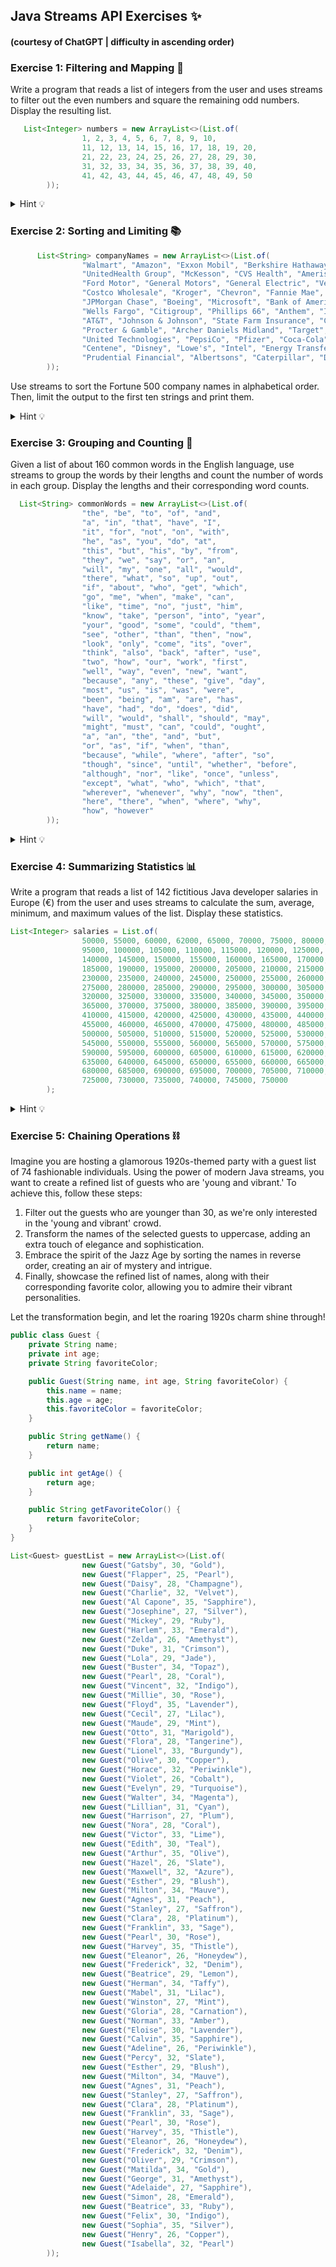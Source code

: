 ## Java Streams API Exercises ✨
#### (courtesy of ChatGPT | difficulty in ascending order)

### Exercise 1: Filtering and Mapping 🎯

Write a program that reads a list of integers from the user and uses streams to filter out the even numbers and square the remaining odd numbers. Display the resulting list.

```java
   List<Integer> numbers = new ArrayList<>(List.of(
                1, 2, 3, 4, 5, 6, 7, 8, 9, 10,
                11, 12, 13, 14, 15, 16, 17, 18, 19, 20,
                21, 22, 23, 24, 25, 26, 27, 28, 29, 30,
                31, 32, 33, 34, 35, 36, 37, 38, 39, 40,
                41, 42, 43, 44, 45, 46, 47, 48, 49, 50
        ));
```
<details>
  <summary>Hint 💡</summary>
You need to filter(), map() and then collect().
</details>

### Exercise 2: Sorting and Limiting 📚

```java
      List<String> companyNames = new ArrayList<>(List.of(
                "Walmart", "Amazon", "Exxon Mobil", "Berkshire Hathaway", "Apple",
                "UnitedHealth Group", "McKesson", "CVS Health", "AmerisourceBergen", "AT&T",
                "Ford Motor", "General Motors", "General Electric", "Verizon Communications", "Cardinal Health",
                "Costco Wholesale", "Kroger", "Chevron", "Fannie Mae", "Walgreens Boots Alliance",
                "JPMorgan Chase", "Boeing", "Microsoft", "Bank of America", "Home Depot",
                "Wells Fargo", "Citigroup", "Phillips 66", "Anthem", "IBM",
                "AT&T", "Johnson & Johnson", "State Farm Insurance", "Comcast", "Marathon Petroleum",
                "Procter & Gamble", "Archer Daniels Midland", "Target", "MetLife", "Freddie Mac",
                "United Technologies", "PepsiCo", "Pfizer", "Coca-Cola", "Sysco",
                "Centene", "Disney", "Lowe's", "Intel", "Energy Transfer",
                "Prudential Financial", "Albertsons", "Caterpillar", "Delta Air Lines", "3M"
        ));
```

Use streams to sort the Fortune 500 company names in alphabetical order. Then, limit the output to the first ten strings and print them.

<details>
  <summary>Hint 💡</summary>
You need to sort(), limit() and collect().
</details>

### Exercise 3: Grouping and Counting 🔢

Given a list of about 160 common words in the English language, use streams to group the words by their lengths and count the number of words in each group. Display the lengths and their corresponding word counts.

```java
  List<String> commonWords = new ArrayList<>(List.of(
                "the", "be", "to", "of", "and",
                "a", "in", "that", "have", "I",
                "it", "for", "not", "on", "with",
                "he", "as", "you", "do", "at",
                "this", "but", "his", "by", "from",
                "they", "we", "say", "or", "an",
                "will", "my", "one", "all", "would",
                "there", "what", "so", "up", "out",
                "if", "about", "who", "get", "which",
                "go", "me", "when", "make", "can",
                "like", "time", "no", "just", "him",
                "know", "take", "person", "into", "year",
                "your", "good", "some", "could", "them",
                "see", "other", "than", "then", "now",
                "look", "only", "come", "its", "over",
                "think", "also", "back", "after", "use",
                "two", "how", "our", "work", "first",
                "well", "way", "even", "new", "want",
                "because", "any", "these", "give", "day",
                "most", "us", "is", "was", "were",
                "been", "being", "am", "are", "has",
                "have", "had", "do", "does", "did",
                "will", "would", "shall", "should", "may",
                "might", "must", "can", "could", "ought",
                "a", "an", "the", "and", "but",
                "or", "as", "if", "when", "than",
                "because", "while", "where", "after", "so",
                "though", "since", "until", "whether", "before",
                "although", "nor", "like", "once", "unless",
                "except", "what", "who", "which", "that",
                "wherever", "whenever", "why", "now", "then",
                "here", "there", "when", "where", "why",
                "how", "however"
        ));
```

<details>
  <summary>Hint 💡</summary>
Your result needs to be stored in a Map &lt;Integer, Long&gt;. You’ll need to collect with Collectors.groupBy(), use the method length() of String and then Collectors.counting().
</details>

### Exercise 4: Summarizing Statistics 📊

Write a program that reads a list of 142 fictitious Java developer salaries in Europe (€) from the user and uses streams to calculate the sum, average, minimum, and maximum values of the list. Display these statistics.

```java
List<Integer> salaries = List.of(
                50000, 55000, 60000, 62000, 65000, 70000, 75000, 80000, 85000, 90000,
                95000, 100000, 105000, 110000, 115000, 120000, 125000, 130000, 135000,
                140000, 145000, 150000, 155000, 160000, 165000, 170000, 175000, 180000,
                185000, 190000, 195000, 200000, 205000, 210000, 215000, 220000, 225000,
                230000, 235000, 240000, 245000, 250000, 255000, 260000, 265000, 270000,
                275000, 280000, 285000, 290000, 295000, 300000, 305000, 310000, 315000,
                320000, 325000, 330000, 335000, 340000, 345000, 350000, 355000, 360000,
                365000, 370000, 375000, 380000, 385000, 390000, 395000, 400000, 405000,
                410000, 415000, 420000, 425000, 430000, 435000, 440000, 445000, 450000,
                455000, 460000, 465000, 470000, 475000, 480000, 485000, 490000, 495000,
                500000, 505000, 510000, 515000, 520000, 525000, 530000, 535000, 540000,
                545000, 550000, 555000, 560000, 565000, 570000, 575000, 580000, 585000,
                590000, 595000, 600000, 605000, 610000, 615000, 620000, 625000, 630000,
                635000, 640000, 645000, 650000, 655000, 660000, 665000, 670000, 675000,
                680000, 685000, 690000, 695000, 700000, 705000, 710000, 715000, 720000,
                725000, 730000, 735000, 740000, 745000, 750000
        );
```

<details>
  <summary>Hint 💡</summary>
Your result is of the type IntSummaryStatistics. You’ll need to mapToInt your primitive ints first and then summaryStatistics.
</details>

### Exercise 5: Chaining Operations ⛓️

Imagine you are hosting a glamorous 1920s-themed party with a guest list of 74 fashionable individuals. Using the power of modern Java streams, you want to create a refined list of guests who are 'young and vibrant.' To achieve this, follow these steps:

1. Filter out the guests who are younger than 30, as we're only interested in the 'young and vibrant' crowd.
2. Transform the names of the selected guests to uppercase, adding an extra touch of elegance and sophistication.
3. Embrace the spirit of the Jazz Age by sorting the names in reverse order, creating an air of mystery and intrigue.
4. Finally, showcase the refined list of names, along with their corresponding favorite color, allowing you to admire their vibrant personalities.

Let the transformation begin, and let the roaring 1920s charm shine through!

```java 
public class Guest {
    private String name;
    private int age;
    private String favoriteColor;

    public Guest(String name, int age, String favoriteColor) {
        this.name = name;
        this.age = age;
        this.favoriteColor = favoriteColor;
    }

    public String getName() {
        return name;
    }

    public int getAge() {
        return age;
    }

    public String getFavoriteColor() {
        return favoriteColor;
    }
}
```

```java
List<Guest> guestList = new ArrayList<>(List.of(
                new Guest("Gatsby", 30, "Gold"),
                new Guest("Flapper", 25, "Pearl"),
                new Guest("Daisy", 28, "Champagne"),
                new Guest("Charlie", 32, "Velvet"),
                new Guest("Al Capone", 35, "Sapphire"),
                new Guest("Josephine", 27, "Silver"),
                new Guest("Mickey", 29, "Ruby"),
                new Guest("Harlem", 33, "Emerald"),
                new Guest("Zelda", 26, "Amethyst"),
                new Guest("Duke", 31, "Crimson"),
                new Guest("Lola", 29, "Jade"),
                new Guest("Buster", 34, "Topaz"),
                new Guest("Pearl", 28, "Coral"),
                new Guest("Vincent", 32, "Indigo"),
                new Guest("Millie", 30, "Rose"),
                new Guest("Floyd", 35, "Lavender"),
                new Guest("Cecil", 27, "Lilac"),
                new Guest("Maude", 29, "Mint"),
                new Guest("Otto", 31, "Marigold"),
                new Guest("Flora", 28, "Tangerine"),
                new Guest("Lionel", 33, "Burgundy"),
                new Guest("Olive", 30, "Copper"),
                new Guest("Horace", 32, "Periwinkle"),
                new Guest("Violet", 26, "Cobalt"),
                new Guest("Evelyn", 29, "Turquoise"),
                new Guest("Walter", 34, "Magenta"),
                new Guest("Lillian", 31, "Cyan"),
                new Guest("Harrison", 27, "Plum"),
                new Guest("Nora", 28, "Coral"),
                new Guest("Victor", 33, "Lime"),
                new Guest("Edith", 30, "Teal"),
                new Guest("Arthur", 35, "Olive"),
                new Guest("Hazel", 26, "Slate"),
                new Guest("Maxwell", 32, "Azure"),
                new Guest("Esther", 29, "Blush"),
                new Guest("Milton", 34, "Mauve"),
                new Guest("Agnes", 31, "Peach"),
                new Guest("Stanley", 27, "Saffron"),
                new Guest("Clara", 28, "Platinum"),
                new Guest("Franklin", 33, "Sage"),
                new Guest("Pearl", 30, "Rose"),
                new Guest("Harvey", 35, "Thistle"),
                new Guest("Eleanor", 26, "Honeydew"),
                new Guest("Frederick", 32, "Denim"),
                new Guest("Beatrice", 29, "Lemon"),
                new Guest("Herman", 34, "Taffy"),
                new Guest("Mabel", 31, "Lilac"),
                new Guest("Winston", 27, "Mint"),
                new Guest("Gloria", 28, "Carnation"),
                new Guest("Norman", 33, "Amber"),
                new Guest("Eloise", 30, "Lavender"),
                new Guest("Calvin", 35, "Sapphire"),
                new Guest("Adeline", 26, "Periwinkle"),
                new Guest("Percy", 32, "Slate"),
                new Guest("Esther", 29, "Blush"),
                new Guest("Milton", 34, "Mauve"),
                new Guest("Agnes", 31, "Peach"),
                new Guest("Stanley", 27, "Saffron"),
                new Guest("Clara", 28, "Platinum"),
                new Guest("Franklin", 33, "Sage"),
                new Guest("Pearl", 30, "Rose"),
                new Guest("Harvey", 35, "Thistle"),
                new Guest("Eleanor", 26, "Honeydew"),
                new Guest("Frederick", 32, "Denim"),
                new Guest("Oliver", 29, "Crimson"),
                new Guest("Matilda", 34, "Gold"),
                new Guest("George", 31, "Amethyst"),
                new Guest("Adelaide", 27, "Sapphire"),
                new Guest("Simon", 28, "Emerald"),
                new Guest("Beatrice", 33, "Ruby"),
                new Guest("Felix", 30, "Indigo"),
                new Guest("Sophia", 35, "Silver"),
                new Guest("Henry", 26, "Copper"),
                new Guest("Isabella", 32, "Pearl")
        ));
```

